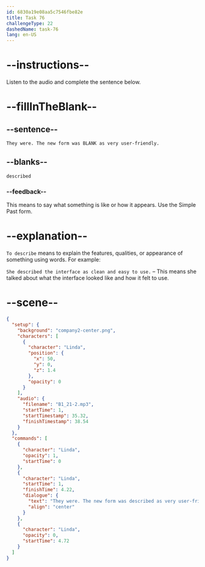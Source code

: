```yaml
---
id: 6830a19e08aa5c7546fbe82e
title: Task 76
challengeType: 22
dashedName: task-76
lang: en-US
---
```


<!-- (Audio) Linda: They were. The new form was described as very user-friendly. -->

# --instructions--

Listen to the audio and complete the sentence below.

# --fillInTheBlank--

## --sentence--

`They were. The new form was BLANK as very user-friendly.`

## --blanks--

`described`

### --feedback--

This means to say what something is like or how it appears. Use the Simple Past form.

# --explanation--

`To describe` means to explain the features, qualities, or appearance of something using words. For example:

`She described the interface as clean and easy to use.` – This means she talked about what the interface looked like and how it felt to use.

# --scene--

```json
{
  "setup": {
    "background": "company2-center.png",
    "characters": [
      {
        "character": "Linda",
        "position": {
          "x": 50,
          "y": 0,
          "z": 1.4
        },
        "opacity": 0
      }
    ],
    "audio": {
      "filename": "B1_21-2.mp3",
      "startTime": 1,
      "startTimestamp": 35.32,
      "finishTimestamp": 38.54
    }
  },
  "commands": [
    {
      "character": "Linda",
      "opacity": 1,
      "startTime": 0
    },
    {
      "character": "Linda",
      "startTime": 1,
      "finishTime": 4.22,
      "dialogue": {
        "text": "They were. The new form was described as very user-friendly.",
        "align": "center"
      }
    },
    {
      "character": "Linda",
      "opacity": 0,
      "startTime": 4.72
    }
  ]
}
```
